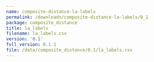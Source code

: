 ```yaml
---
name: composite-distance-la-labels
permalink: /downloads/composite-distance-la-labels/0_1
package: composite_distance
title: la_labels
filename: la_labels.csv
version: '0.1'
full_version: 0.1.1
file: /data/composite_distance/0.1/la_labels.csv
---
```

